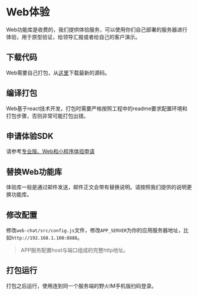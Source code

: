 # Web体验
Web功能库是收费的，我们提供体验服务，可以使用你们自己部署的服务器进行体验，用于原型验证，给领导汇报或者给自己的客户演示。

## 下载代码
Web需要自己打包，从[这里](https://github.com/wildfirechat/web-chat)下载最新的源码。

## 编译打包
Web基于react技术开发，打包时需要严格按照工程中的readme要求配置环境和打包步骤，否则非常可能打包出错。

## 申请体验SDK
请参考[专业版、Web和小程序体验申请](trial.md)

## 替换Web功能库
体验库一般是通过邮件发送，邮件正文会带有替换说明。请按照我们提供的说明更换功能库。

## 修改配置
修改```web-chat/src/config.js```文件，修改```APP_SERVER```为你的应用服务器地址，比如```http://192.168.1.100:8888```。
> APP服务配置host与端口组成的完整http地址。

## 打包运行
打包之后运行，使用连到同一个服务端的野火IM手机版扫码登录。
